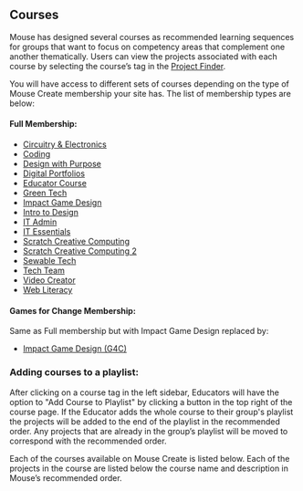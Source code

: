 ## Courses
Mouse has designed several courses as recommended learning sequences for groups that want to focus on competency areas that complement one another thematically. Users can view the projects associated with each course by selecting the course’s tag in the [Project Finder](https://create.mouse.org/projects).

You will have access to different sets of courses depending on the type of Mouse Create membership your site has. The list of membership types are below:

#### Full Membership:

- [Circuitry & Electronics](#circuitry-electronics)
- [Coding](#coding)
- [Design with Purpose](#design-with-purpose)
- [Digital Portfolios](#digital-portfolios)
- [Educator Course](#educator-course)
- [Green Tech](#green-tech)
- [Impact Game Design](#impact-game-design)
- [Intro to Design](#intro-to-design)
- [IT Admin](#it-admin)
- [IT Essentials](#it-essentials)
- [Scratch Creative Computing](#scratch-creative-computing)
- [Scratch Creative Computing 2](#scratch-creative-computing-2)
- [Sewable Tech](#sewable-tech)
- [Tech Team](#tech-team)
- [Video Creator](#video-creator)
- [Web Literacy](#web-literacy)

#### Games for Change Membership:

Same as Full membership but with Impact Game Design replaced by:

- [Impact Game Design (G4C)](#impact-game-design-g4c)

### Adding courses to a playlist:

After clicking on a course tag in the left sidebar, Educators will have the option to "Add Course to Playlist" by clicking a button in the top right of the course page. If the Educator adds the whole course to their group's playlist the projects will be added to the end of the playlist in the recommended order. Any projects that are already in the group’s playlist will be moved to correspond with the recommended order.

Each of the courses available on Mouse Create is listed below. Each of the projects in the course are listed below the course name and description in Mouse’s recommended order.

